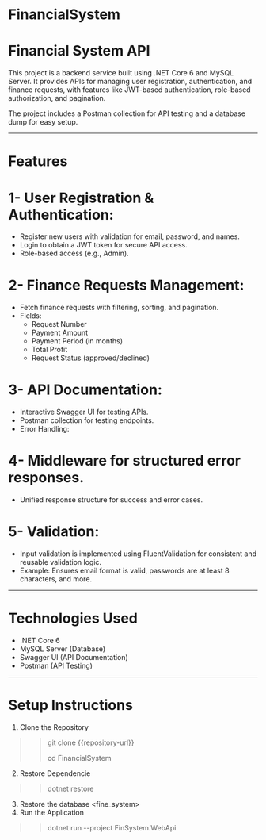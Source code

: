 # FinancialSystem

# Financial System API
This project is a backend service built using .NET Core 6 and MySQL Server. It provides APIs for managing user registration, authentication, and finance requests, with features like JWT-based authentication, role-based authorization, and pagination.

The project includes a Postman collection for API testing and a database dump for easy setup.
______________________________________________________________________________________________

# Features
# 1- User Registration & Authentication:

  - Register new users with validation for email, password, and names.
  - Login to obtain a JWT token for secure API access.
  - Role-based access (e.g., Admin).

# 2- Finance Requests Management:

  - Fetch finance requests with filtering, sorting, and pagination.
  - Fields:
    - Request Number
    - Payment Amount
    - Payment Period (in months)
    - Total Profit
    - Request Status (approved/declined)

# 3- API Documentation:

  - Interactive Swagger UI for testing APIs.
  - Postman collection for testing endpoints.
  - Error Handling:

# 4- Middleware for structured error responses.
  - Unified response structure for success and error cases.

# 5- Validation:
  - Input validation is implemented using FluentValidation for consistent and reusable validation logic.
  - Example: Ensures email format is valid, passwords are at least 8 characters, and more.
______________________________________________________________________________________________

# Technologies Used
  - .NET Core 6
  - MySQL Server (Database)
  - Swagger UI (API Documentation)
  - Postman (API Testing)
______________________________________________________________________________________________
# Setup Instructions
1. Clone the Repository
  >> git clone {{repository-url}}
>  >
>  > cd FinancialSystem

2. Restore Dependencie
  >> dotnet restore

3. Restore the database <fine_system>
4. Run the Application
  >> dotnet run --project FinSystem.WebApi
